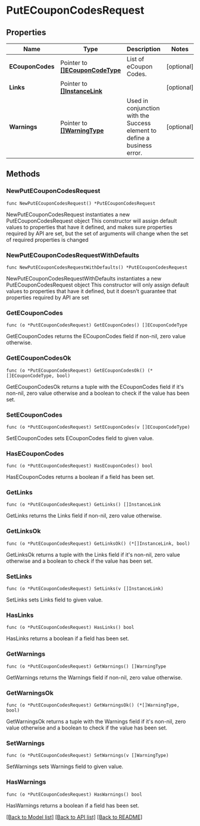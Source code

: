 # PutECouponCodesRequest

## Properties

Name | Type | Description | Notes
------------ | ------------- | ------------- | -------------
**ECouponCodes** | Pointer to [**[]ECouponCodeType**](ECouponCodeType.md) | List of eCoupon Codes. | [optional] 
**Links** | Pointer to [**[]InstanceLink**](InstanceLink.md) |  | [optional] 
**Warnings** | Pointer to [**[]WarningType**](WarningType.md) | Used in conjunction with the Success element to define a business error. | [optional] 

## Methods

### NewPutECouponCodesRequest

`func NewPutECouponCodesRequest() *PutECouponCodesRequest`

NewPutECouponCodesRequest instantiates a new PutECouponCodesRequest object
This constructor will assign default values to properties that have it defined,
and makes sure properties required by API are set, but the set of arguments
will change when the set of required properties is changed

### NewPutECouponCodesRequestWithDefaults

`func NewPutECouponCodesRequestWithDefaults() *PutECouponCodesRequest`

NewPutECouponCodesRequestWithDefaults instantiates a new PutECouponCodesRequest object
This constructor will only assign default values to properties that have it defined,
but it doesn't guarantee that properties required by API are set

### GetECouponCodes

`func (o *PutECouponCodesRequest) GetECouponCodes() []ECouponCodeType`

GetECouponCodes returns the ECouponCodes field if non-nil, zero value otherwise.

### GetECouponCodesOk

`func (o *PutECouponCodesRequest) GetECouponCodesOk() (*[]ECouponCodeType, bool)`

GetECouponCodesOk returns a tuple with the ECouponCodes field if it's non-nil, zero value otherwise
and a boolean to check if the value has been set.

### SetECouponCodes

`func (o *PutECouponCodesRequest) SetECouponCodes(v []ECouponCodeType)`

SetECouponCodes sets ECouponCodes field to given value.

### HasECouponCodes

`func (o *PutECouponCodesRequest) HasECouponCodes() bool`

HasECouponCodes returns a boolean if a field has been set.

### GetLinks

`func (o *PutECouponCodesRequest) GetLinks() []InstanceLink`

GetLinks returns the Links field if non-nil, zero value otherwise.

### GetLinksOk

`func (o *PutECouponCodesRequest) GetLinksOk() (*[]InstanceLink, bool)`

GetLinksOk returns a tuple with the Links field if it's non-nil, zero value otherwise
and a boolean to check if the value has been set.

### SetLinks

`func (o *PutECouponCodesRequest) SetLinks(v []InstanceLink)`

SetLinks sets Links field to given value.

### HasLinks

`func (o *PutECouponCodesRequest) HasLinks() bool`

HasLinks returns a boolean if a field has been set.

### GetWarnings

`func (o *PutECouponCodesRequest) GetWarnings() []WarningType`

GetWarnings returns the Warnings field if non-nil, zero value otherwise.

### GetWarningsOk

`func (o *PutECouponCodesRequest) GetWarningsOk() (*[]WarningType, bool)`

GetWarningsOk returns a tuple with the Warnings field if it's non-nil, zero value otherwise
and a boolean to check if the value has been set.

### SetWarnings

`func (o *PutECouponCodesRequest) SetWarnings(v []WarningType)`

SetWarnings sets Warnings field to given value.

### HasWarnings

`func (o *PutECouponCodesRequest) HasWarnings() bool`

HasWarnings returns a boolean if a field has been set.


[[Back to Model list]](../README.md#documentation-for-models) [[Back to API list]](../README.md#documentation-for-api-endpoints) [[Back to README]](../README.md)


